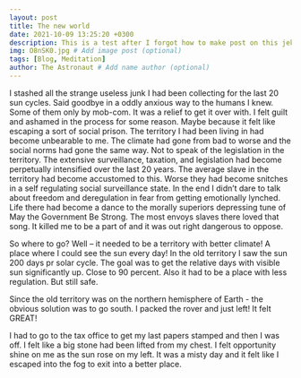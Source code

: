 ```yaml
---
layout: post
title: The new world
date: 2021-10-09 13:25:20 +0300
description: This is a test after I forgot how to make post on this jekyll stuff.
img: O8nSK0.jpg # Add image post (optional)
tags: [Blog, Meditation]
author: The Astronaut # Add name author (optional)
---
```


I stashed all the strange useless junk I had been collecting for the last 20 sun cycles. Said goodbye in a oddly anxious way to the humans I knew. Some of them only by mob-com. It was a relief to get it over with. I felt guilt and ashamed in the process for some reason. Maybe because it felt like escaping a sort of social prison. The territory I had been living in had become unbearable to me. The climate had gone from bad to worse and the social norms had gone the same way.  Not to speak of the legislation in the territory. The extensive surveillance, taxation, and legislation had become perpetually intensified over the last 20 years. The average slave in the territory had become accustomed to this. Worse they had become snitches in a self regulating social surveillance state. In the end I didn’t dare to talk about freedom and deregulation in fear from getting emotionally lynched. Life there had become a dance to the morally superiors depressing tune of May the Government Be Strong. The most envoys slaves there loved that song. It killed me to be a part of and it was out right dangerous to oppose. 

So where to go? Well – it needed to be a territory with better climate! A place where I could see the sun every day! In the old territory I saw the sun 200 days pr solar cycle. The goal was to get the relative days with visible sun significantly up. Close to 90 percent. Also it had to be a place with less regulation. But still safe. 

Since the old territory was on the northern hemisphere of Earth - the obvious solution was to go south. I packed the rover and just left! It felt GREAT! 

I had to go to the tax office to get my last papers stamped and then I was off. I felt like a big stone had been lifted from my chest. I felt opportunity shine on me as the sun rose on my left. It was a misty day and it felt like I escaped into the fog to exit into a better place. 
